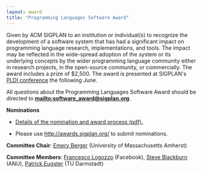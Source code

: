 ```yaml
---
layout: award
title: "Programming Languages Software Award"
---
```

Given by ACM SIGPLAN to an institution or individual(s) to
recognize the development of a software system that has had a
significant impact on programming language research,
implementations, and tools. The impact may be reflected in the
wide-spread adoption of the system or its underlying concepts by
the wider programming language community either in research
projects, in the open-source community, or commercially. The award
includes a prize of $2,500. The award is presented at SIGPLAN's
[PLDI conference](/Conferences/PLDI) the following June.  

All questions about the Programming Languages Software Award should be directed to 
**<mailto:software_award@sigplan.org>**.

**Nominations**

- [Details of the nomination and award process (pdf).](/sites/default/files/award-nominations.pdf)

- Please use <http://awards.sigplan.org/> to submit nominations.

**Committee Chair**: [Emery Berger](mailto:emery@cs.umass.edu) (University of Massachusetts Amherst)

**Committee Members**: [Francesco Logozzo](mailto:logozzo@fb.com) (Facebook), [Steve Blackburn](mailto:Steve.Blackburn@anu.edu.au) (ANU), [Patrick Eugster](mailto:peugster@dsp.tu-darmstadt.de) (TU Darmstadt)

